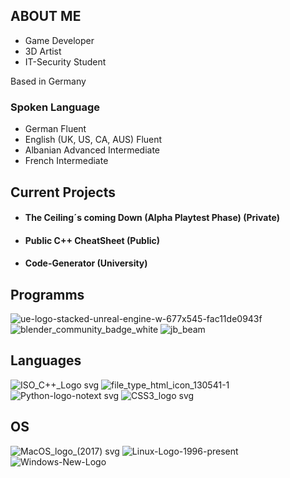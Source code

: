 ## ABOUT ME
- Game Developer
- 3D Artist
- IT-Security Student

Based in Germany

### Spoken Language
- German                      Fluent
- English (UK, US, CA, AUS)   Fluent
- Albanian                    Advanced Intermediate
- French                      Intermediate                  

## Current Projects

- #### The Ceiling´s coming Down (Alpha Playtest Phase) (Private)

- #### Public C++ CheatSheet (Public)

- #### Code-Generator (University)

## Programms
![ue-logo-stacked-unreal-engine-w-677x545-fac11de0943f](https://github.com/bestofer123/bestofer123/assets/119612285/c68c5639-ea0a-434e-9f49-52a8c7bd7b83)
![blender_community_badge_white](https://github.com/bestofer123/bestofer123/assets/119612285/8a008b22-4f2d-46e8-bfc9-90dc57ec5610)
![jb_beam](https://github.com/bestofer123/bestofer123/assets/119612285/214a08fb-0b3e-4e88-bc08-ad6c764f89ad)

## Languages
![ISO_C++_Logo svg](https://github.com/bestofer123/bestofer123/assets/119612285/2256d136-4f3d-4edd-b4c1-fb50b86e5265)
![file_type_html_icon_130541-1](https://github.com/bestofer123/bestofer123/assets/119612285/627db096-93dd-4c28-9951-fc952d71f130)
![Python-logo-notext svg](https://github.com/bestofer123/bestofer123/assets/119612285/ca164e3c-a0b3-49ed-8e76-1ad7ff180a18)
![CSS3_logo svg](https://github.com/bestofer123/bestofer123/assets/119612285/7f59989d-47c0-4a3e-96ed-c1ad0f37fcb9)

## OS
![MacOS_logo_(2017) svg](https://github.com/bestofer123/bestofer123/assets/119612285/86460bd1-0e7e-447e-a7c6-bde87bdaf8c1)
![Linux-Logo-1996-present](https://github.com/bestofer123/bestofer123/assets/119612285/ce91e3d8-21c2-488c-b0ef-99ae6c9f29fc)
![Windows-New-Logo](https://github.com/bestofer123/bestofer123/assets/119612285/88fe94a5-4fe8-4315-8d7b-93f99d9a11a6)
